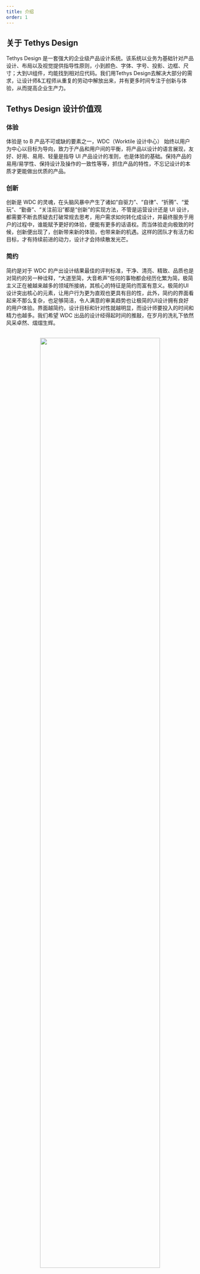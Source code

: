 ```yaml
---
title: 介绍
order: 1
---
```

 ## 关于 Tethys Design

 Tethys Design 是一套强大的企业级产品设计系统。该系统以业务为基础针对产品设计、布局以及视觉提供指导性原则，小到颜色、字体、字号、投影、边框、尺寸；大到UI组件，均能找到相对应代码。我们用Tethys Design去解决大部分的需求，让设计师&工程师从重复的劳动中解放出来，并有更多时间专注于创新与体验，从而提高企业生产力。

## Tethys Design 设计价值观 

### 体验

体验是 to B 产品不可或缺的要素之一，WDC（Worktile 设计中心） 始终以用户为中心以目标为导向，致力于产品和用户间的平衡，将产品以设计的语言展现，友好、好用、易用、轻量是指导 UI 产品设计的准则，也是体验的基础。保持产品的易用/易学性、保持设计及操作的一致性等等，抓住产品的特性，不忘记设计的本质才更能做出优质的产品。

### 创新


创新是 WDC 的灵魂，在头脑风暴中产生了诸如“自驱力”、“自律”、“折腾”、“爱玩”、“勤奋”、“关注前沿”都是“创新”的实现方法，不管是运营设计还是 UI 设计，都需要不断去质疑去打破常规去思考，用户需求如何转化成设计，并最终服务于用户的过程中，谁能赋予更好的体验，便能有更多的话语权。而当体验走向极致的时候，创新便出现了，创新带来新的体验，也带来新的机遇。这样的团队才有活力和目标，才有持续前进的动力，设计才会持续散发光芒。

### 简约

简约是对于 WDC 的产出设计结果最佳的评判标准，干净、清亮、精致、品质也是对简约的另一种诠释，“大道至简，大音希声”任何的事物都会经历化繁为简，极简主义正在被越来越多的领域所接纳，其核心的特征是简约而富有意义。极简的UI设计突出核心的元素，让用户行为更为直观也更具有目的性，此外，简约的界面看起来不那么复杂，也足够简洁，令人满意的审美趋势也让极简的UI设计拥有良好的用户体验。界面越简约，设计目标和针对性就越明显，而设计师要投入的时间和精力也越多。我们希望 WDC 出品的设计经得起时间的推敲，在岁月的洗礼下依然风采卓然、熠熠生辉。

</br>

<div align=center>
<img src="assets/images/intro/values.png" width="80%" />
</div>

</br>

 ## 设计语言 2.0

### 价值内涵

设计语言 2.0 面向 Worktile 产品内部，规范侧重在产品设计和实现层面将内容梳理清楚，实用性第一，设计师或者工程师可以直接参考和使用。

设计语言的出现旨在解决工作过程中的一些问题：

1. 解决多人协作时控件混乱问题；
1. 解决开发效率、代码冗余问题；
1. 解决产品迭代中品牌形象会走样问题；
1. 新人入职后更快上手工作，避免出错。

### 迭代规则

V2.0 的制定是基于 V1.0 及 V1.X 的基础上，重新进行更新优化，将不好的、过时的规范及时同步归纳，设计语言规范化、线上化、详细化，使设计师与工程师协作过程更紧密流畅，避免浪费不必要的时间。

设计师需要在产品不断更新迭代的过程中及时优化迭代视觉规范，保证工作顺利进行。

<br/>

<div align=center>
<img src="assets/images/intro/sprint.png" width="80%" />
</div>

<br/>

### 规则弹性

采用 28 原则针对产品 80% 的界面进行规范。

80% 代表色彩、组件、字体、间距等重要内容，这些内容需要进行详细的规范说明。另外的 20% 是指某些组件或页面是不可复用并且不重要的，这种 20% 的内容不需要花费精力做进规范里。设计师在迭代过程中根据界面的详细情况具体问题具体分析，及时与工程师沟通思路，必要时产出设计界面明确细节。

### 跳出规则

我们会看到更多优秀的创新的设计正在一步步脱离这些条条框框，从而做出让人眼前一亮的设计。只有充分了解规则，才能掌握与运用，才能创新。

设计的思考方式不是方法论的堆砌和强调，而是以产品目标为起点，然后紧密围绕目标进行提问回答，这种方式才能让我们深入去思考，给出的解决方案才更有道理，经得起挑战。

我们可以考虑针对不同终端的使用场景、用户群体，在局部统一的基础上做差异化处理。包括 icon 的处理，也可以根据功能的强弱、出现的时机，做差异化处理。而不是固执的坚信只要不统一那就是错的，设计决策并不是非黑即白的。

不是只有符合规范与原则的设计才是好设计，符合规范与原则能更好地帮我们达到一些目标，进而成为好的设计。 同时不忘更高层面的设计准则：以目标为导向和以用户为中心。

